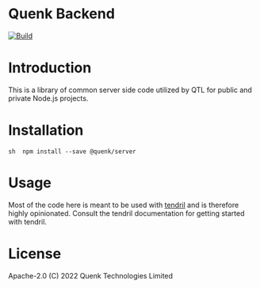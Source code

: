 Quenk Backend
=====
[![Build](https://github.com/quenktechnologies/backend/actions/workflows/ci.yml/badge.svg)](https://github.com/quenktechnologies/backend/actions/workflows/ci.yml)

# Introduction

This is a library of common server side code utilized by QTL for public and
private Node.js projects.

# Installation

``sh 
npm install --save @quenk/server
``

# Usage

Most of the code here is meant to be used with [tendril][1] and is therefore
highly opinionated. Consult the tendril documentation for getting started with
tendril.

# License

Apache-2.0 (C) 2022 Quenk Technologies Limited

[1]: https://github.com/quenktechnologies/tendril

